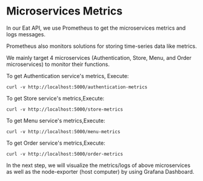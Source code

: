 # Microservices Metrics

In our Eat API, we use Prometheus to get the microservices metrics and logs messages. 

Prometheus also monitors solutions for storing time-series data like metrics. 

We mainly target 4 microservices (Authentication, Store, Menu, and Order microservices) to monitor their functions.

To get Authentication service's metrics, Execute:

`curl -v http://localhost:5000/authentication-metrics`

To get Store service's metrics,Execute:

`curl -v http://localhost:5000/store-metrics`

To get Menu service's metrics,Execute:

`curl -v http://localhost:5000/menu-metrics`

To get Order service's metrics,Execute:

`curl -v http://localhost:5000/order-metrics`

In the next step, we will visualize the metrics/logs of above microservices as well as the node-exporter (host computer) by using Grafana Dashboard.
